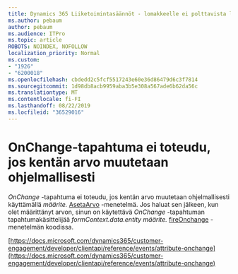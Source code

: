 ```yaml
---
title: Dynamics 365 Liiketoimintasäännöt - lomakkeelle ei polttavista liiketoimintasäännön lomakkeet
ms.author: pebaum
author: pebaum
ms.audience: ITPro
ms.topic: article
ROBOTS: NOINDEX, NOFOLLOW
localization_priority: Normal
ms.custom:
- "1926"
- "6200018"
ms.openlocfilehash: cbdedd2c5fcf5517243e60e36d86479d6c3f7814
ms.sourcegitcommit: 1d98db8acb9959aba3b5e308a567ade6b62da56c
ms.translationtype: MT
ms.contentlocale: fi-FI
ms.lasthandoff: 08/22/2019
ms.locfileid: "36529016"
---
```

# <a name="onchange-event-does-not-occur-if-the-field-is-changed-programmatically"></a>OnChange-tapahtuma ei toteudu, jos kentän arvo muutetaan ohjelmallisesti

*OnChange* -tapahtuma ei toteudu, jos kentän arvo muutetaan ohjelmallisesti käyttämällä *määrite.* [AsetaArvo](https://docs.microsoft.com/dynamics365/customer-engagement/developer/clientapi/reference/attributes/setvalue) -menetelmä. Jos haluat sen jälkeen, kun olet määrittänyt arvon, sinun on käytettävä *OnChange* -tapahtuman tapahtumakäsittelijää *formContext.data.entity määrite.* [fireOnchange](https://docs.microsoft.com/dynamics365/customer-engagement/developer/clientapi/reference/attributes/fireonchange) -menetelmän koodissa.

[https://docs.microsoft.com/dynamics365/customer-engagement/developer/clientapi/reference/events/attribute-onchange](https://docs.microsoft.com/dynamics365/customer-engagement/developer/clientapi/reference/events/attribute-onchange)
